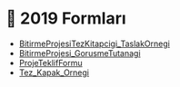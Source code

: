 # 📅 2019 Formları

<!--Index-->

- [BitirmeProjesiTezKitapcigi_TaslakOrnegi](BitirmeProjesiTezKitapcigi_TaslakOrnegi.doc)
- [BitirmeProjesi_GorusmeTutanagi](BitirmeProjesi_GorusmeTutanagi.docx)
- [ProjeTeklifFormu](ProjeTeklifFormu.doc)
- [Tez_Kapak_Ornegi](Tez_Kapak_Ornegi.doc)

<!--Index-->
